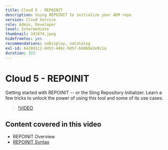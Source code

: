 ```yaml
---
title: Cloud 5 - REPOINIT
description: Using REPOINIT to initialize your AEM repo
version: Cloud Service
role: Admin, Developer
level: Intermediate
thumbnail: 343474.jpeg
hidefromtoc: yes
recommendations: noDisplay, noCatalog
exl-id: 6428d1c2-8453-449c-9d57-bb860e2e9c1a
duration: 322
---
```

# Cloud 5 - REPOINIT

Getting started with REPOINIT -- or the Sling Repository Initializer. Learn a few tricks to unlock the power of using this tool and some of its use cases.

>[!VIDEO](https://video.tv.adobe.com/v/343474?quality=12&learn=on)

## Content covered in this video

+ REPOINIT Overview
+ [REPOINIT Syntax](https://sling.apache.org/documentation/bundles/repository-initialization.html#appendix-a-repoinit-syntax-parser-test-scenarios-1)
